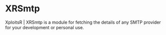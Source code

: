 # XRSmtp
XploitsR | XRSmtp is a module for fetching the details of any SMTP provider for your development or personal use.
